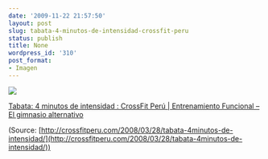 ```yaml
---
date: '2009-11-22 21:57:50'
layout: post
slug: tabata-4-minutos-de-intensidad-crossfit-peru
status: publish
title: None
wordpress_id: '310'
post_format:
- Imagen
---
```


[![](http://jjdenis.files.wordpress.com/2012/04/tumblr_ktj3ke3idl1qzqnl8o1_250.jpg)](http://crossfitperu.com/2008/03/28/tabata-4minutos-de-intensidad/)

[ Tabata: 4 minutos de intensidad  : CrossFit Perú | Entrenamiento Funcional – El gimnasio alternativo](http://crossfitperu.com/2008/03/28/tabata-4minutos-de-intensidad/)

(Source: [http://crossfitperu.com/2008/03/28/tabata-4minutos-de-intensidad/](http://crossfitperu.com/2008/03/28/tabata-4minutos-de-intensidad/))
